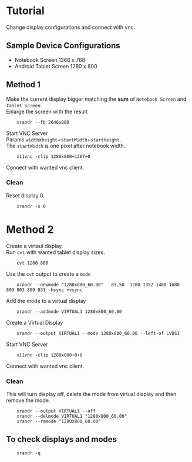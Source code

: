 # Tutorial
Change display configurations and connect with vnc.

## Sample Device Configurations
* Notebook Screen		        1366 x 768
* Android Tablet Screen			1280 x 800

## Method 1
Make the current display bigger matching the **sum** of `Notebook Screen` and `Tablet Screen`.   
Enlarge the screen with the result

		xrandr --fb 2646x800
		  
Start VNC Server   
Params `width`x`height`+`startWidth`+`startHeight`.   
The `startWidth` is one pixel after notebook width.

		x11vnc -clip 1280x800+1367+0

Connect with wanted vnc client.

### Clean
Reset display 0.

		xrandr -s 0


# Method 2
Create a virtaul display.   
Run `cvt` with wanted tablet display sizes.

		cvt 1280 800

Use the `cvt` output to create a `mode`

		xrandr --newmode "1280x800_60.00"   83.50  1280 1352 1480 1680  800 803 809 831 -hsync +vsync

Add the mode to a virtual display

		xrandr --addmode VIRTUAL1 1280x800_60.00

Create a Virtual Display

		xrandr --output VIRTUAL1 --mode 1280x800_60.00 --left-of LVDS1

Start VNC Server

		x11vnc -clip 1280x800+0+0

Connect with wanted vnc client.

### Clean
This will turn display off, delete the mode from virtual display and then remove the mode.

		xrandr --output VIRTUAL1 --off
		xrandr --delmode VIRTUAL1 "1280x800_60.00"
		xrandr --rmmode "1280x800_60.00"


## To check displays and modes
		xrandr -q
